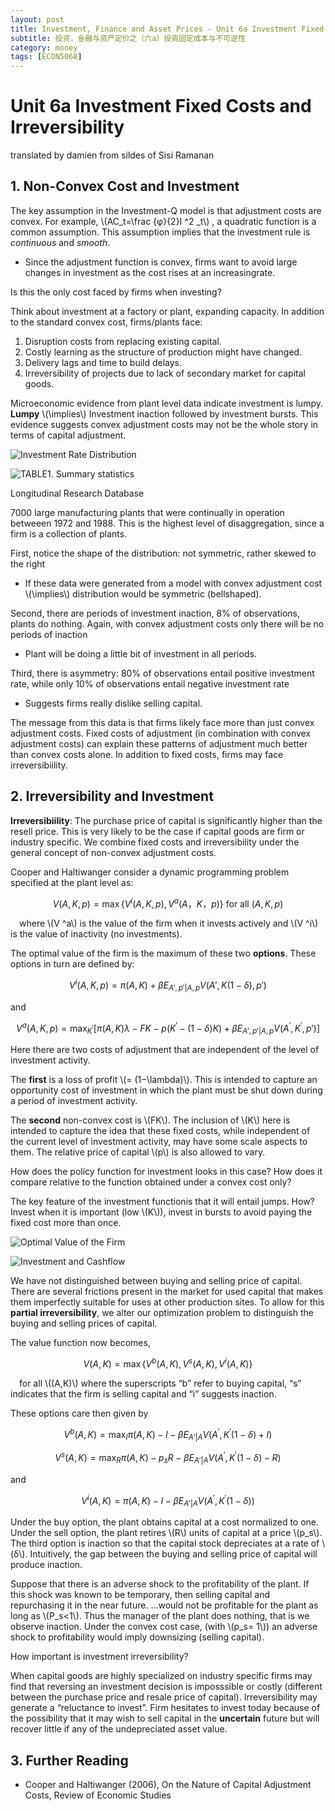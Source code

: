 ```yaml
---
layout: post
title: Investment, Finance and Asset Prices - Unit 6a Investment Fixed Costs and Irreversibility
subtitle: 投资，金融与资产定价之（六a）投资固定成本与不可逆性
category: money
tags: [ECON5068]
---
```


# Unit 6a Investment Fixed Costs and Irreversibility

translated by damien from sildes of Sisi Ramanan

## 1. Non-Convex Cost and Investment

The key assumption in the Investment-Q model is that adjustment costs are convex. 
For example, \\(AC_t=\frac {φ}{2}I ^2 _t\\) , a quadratic function is a common assumption.
This assumption implies that the investment rule is *continuous* and *smooth*.
- Since the adjustment function is convex, firms want to avoid large changes in investment as the cost rises at an increasingrate.

Is this the only cost faced by firms when investing?

Think about investment at a factory or plant, expanding capacity. In addition to the standard convex cost, firms/plants face:
1. Disruption costs from replacing existing capital.
2. Costly learning as the structure of production might have changed.
3. Delivery lags and time to build delays.
4. Irreversibility of projects due to lack of secondary market for capital goods.  

Microeconomic evidence from plant level data indicate investment is lumpy. 
**Lumpy** \\(\implies\\) Investment inaction followed by investment bursts.
This evidence suggests convex adjustment costs may not be the whole story in terms of capital adjustment.

![]({{site.url}}/assets/images/2020/business/InvestmentRateDistribution.png "Investment Rate Distribution")

![]({{site.url}}/assets/images/2020/business/sumStat.png "TABLE1. Summary statistics")

Longitudinal Research Database

7000 large manufacturing plants that were continually in operation betweeen 1972 and 1988.
This is the highest level of disaggregation, since a firm is a collection of plants.

First, notice the shape of the distribution: not symmetric, rather skewed to the right
- If these data were generated from a model with convex adjustment cost \\(\implies\\) distribution would be symmetric (bellshaped).

Second, there are periods of investment inaction, 8% of observations, plants do nothing.
Again, with convex adjustment costs only there will be no periods of inaction
- Plant will be doing a little bit of investment in all periods.

Third, there is asymmetry: 80% of observations entail positive investment rate, while only 10% of observations entail negative investment rate
- Suggests firms really dislike selling capital.

The message from this data is that firms likely face more than just convex adjustment costs.
Fixed costs of adjustment (in combination with convex adjustment costs) can explain these patterns of adjustment much better than convex costs alone.
In addition to fixed costs, firms may face irreversibiility.

## 2. Irreversibility and Investment

**Irreversibiility**: The purchase price of capital is significantly higher than the resell price.
This is very likely to be the case if capital goods are firm or industry specific.
We combine fixed costs and irreversibility under the general concept of non-convex adjustment costs.

Cooper and Haltiwanger consider a dynamic programming problem specified at the plant level as:

$$
V(A,K,p) = \max \{ V ^i (A,K,p), V ^a(A，K，p) \} \text{ for all } (A,K,p)
$$

&emsp;where \\(V ^a\\) is the value of the firm when it invests actively and \\(V ^i\\) is the value of inactivity (no investments).

The optimal value of the firm is the maximum of these two **options**. These options in turn are defined by:

$$
V ^i(A,K,p) = \pi (A,K) + \beta E _{A', p'|A,p} V(A',K(1-\delta),p')
$$

and

$$
V ^a(A,K,p) = \max _{K ^{'}} [\pi (A,K)λ − FK − p(K ^′−(1−\delta)K) + \beta E_{A', p'|A,p} V(A ^′,K ^′,p′)]
$$

Here there are two costs of adjustment that are independent of the level of investment activity.

The **first** is a loss of profit \\(= (1−\lambda)\\).
This is intended to capture an opportunity cost of investment in which the plant must be shut down during a period of investment activity.

The **second** non-convex cost is \\(FK\\).
The inclusion of \\(K\\) here is intended to capture the idea that these fixed costs, while independent of the current level of investment activity, may have some scale aspects to them.
The relative price of capital \\(p\\) is also allowed to vary.

How does the policy function for investment looks in this case? How does it compare relative to the function obtained under a convex cost only?

The key feature of the investment functionis that it will entail jumps. 
How?
Invest when it is important (low \\(K\\)), invest in bursts to avoid paying the fixed cost more than once.

![]({{site.url}}/assets/images/2020/business/optimalFirmValue.png "Optimal Value of the Firm")

![]({{site.url}}/assets/images/2020/business/InvestmentCashflow.png "Investment and Cashflow")

We have not distinguished between buying and selling price of capital.
There are several frictions present in the market for used capital that makes them imperfectly suitable for uses at other production sites.
To allow for this **partial irreversibility**, we alter our optimization problem to distinguish the buying and selling prices of capital.

The value function now becomes,

$$
V(A,K) = \max \{V ^b (A,K), V ^s (A,K), V ^i (A,K) \}
$$

&emsp;for all \\((A,K)\\) where the superscripts “b” refer to buying capital, “s” indicates that the firm is selling capital and “i” suggests inaction.

These options care then given by

$$
V ^b (A,K) = \max _{I} \pi (A,K) − I - \beta E_{A'|A} V(A^′,K^′(1-\delta)+I)
$$

$$
V ^s (A,K) = \max _{R} \pi (A,K) − p _s R - \beta E_{A'|A} V(A^′,K^′(1-\delta)-R)
$$

and

$$
V ^i (A,K) = \pi (A,K) − I - \beta E_{A'|A} V(A^′,K^′(1-\delta))
$$

Under the buy option, the plant obtains capital at a cost normalized to one.
Under the sell option, the plant retires \\(R\\) units of capital at a price \\(p_s\\).
The third option is inaction so that the capital stock depreciates at a rate of \\(δ\\).
Intuitively, the gap between the buying and selling price of capital will produce inaction.

Suppose that there is an adverse shock to the profitability of the plant.
If this shock was known to be temporary, then selling capital and repurchasing it in the near future.
...would not be profitable for the plant as long as \\(P_s<1\\).
Thus the manager of the plant does nothing, that is we observe inaction.
Under the convex cost case, (with \\(p_s= 1\\)) an adverse shock to profitability would imply downsizing (selling capital).

How important is investment irreversibility?

When capital goods are highly specialized on industry specific firms may find that reversing an investment decision is imposssible or costly (different between the purchase price and resale price of capital).
Irreversibility may generate a “reluctance to invest”.
Firm hesitates to invest today because of the possibility that it may wish to sell capital in the **uncertain** future but will recover little if any of the undepreciated asset value.


## 3. Further Reading

- Cooper and Haltiwanger (2006), On the Nature of Capital Adjustment Costs, Review of Economic Studies

<script type="text/javascript" id="MathJax-script" async
  src="https://cdn.jsdelivr.net/npm/mathjax@3/es5/tex-svg.js">
</script>